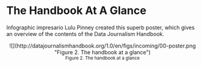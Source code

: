 # The Handbook At A Glance

Infographic impresario Lulu Pinney created this superb poster, which gives an overview of the contents of the Data Journalism Handbook.

<center>![](http://datajournalismhandbook.org/1.0/en/figs/incoming/00-poster.png "Figure 2. The handbook at a glance")</center>

<center><small>Figure 2. The handbook at a glance</small></center>
